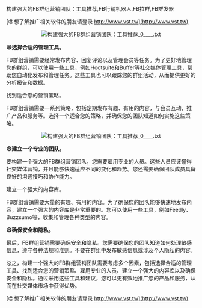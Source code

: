 构建强大的FB群组营销团队：工具推荐,FB行销机器人,FB拉群,FB群发器

[😍想了解推广相关软件的朋友请登录 http://www.vst.tw](http://www.vst.tw)

 <center><img src="https://vst.tw/MP4/tuiguang/png/3.png" alt="构建强大的FB群组营销团队：工具推荐_0____.txt"></center>

**😄选择合适的管理工具。**

FB群组营销需要经常发布内容、回复评论以及管理会员等任务。为了更好地管理您的群组，可以使用一些工具，例如Hootsuite和Buffer等社交媒体管理工具，帮助您自动化发布和管理任务。这些工具也可以跟踪您的群组活动，从而提供更好的分析报告和数据。

找到适合您的营销策略。

FB群组营销需要一系列策略，包括定期发布有趣、有用的内容，与会员互动，推广产品和服务等。选择一个适合您的策略，并确保您的团队知道如何实施这些策略。

 <center><img src="https://vst.tw/MP4/tuiguang/png/1.png" alt="构建强大的FB群组营销团队：工具推荐_0____.txt"></center>

**😄建立一个专业的团队。**

要构建一个强大的FB群组营销团队，您需要雇用专业的人员。这些人员应该懂得社交媒体营销，并且能够快速适应不同的变化和趋势。您还需要确保团队成员具备良好的沟通技巧和协作能力。

建立一个强大的内容库。

FB群组营销需要大量的有趣、有用的内容。为了确保您的团队能够快速地发布内容，建立一个强大的内容库是非常重要的。您可以使用一些工具，例如Feedly、Buzzsumo等，收集和管理各种类型的内容。

**😄确保安全和隐私。**

最后，FB群组营销需要确保安全和隐私。您需要确保您的团队知道如何处理敏感信息，遵守各种法规和准则。不要在群组中发布敏感信息或涉及个人隐私的内容。

总之，构建一个强大的FB群组营销团队需要考虑多个因素，包括选择合适的管理工具、找到适合您的营销策略、雇用专业的人员、建立一个强大的内容库以及确保安全和隐私。通过采用这些工具和建议，您可以更有效地推广您的产品和服务，从而在社交媒体市场中获得优势。

[😍想了解推广相关软件的朋友请登录 http://www.vst.tw](http://www.vst.tw)




